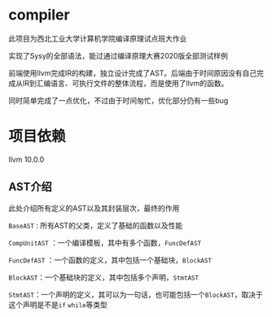 # compiler
此项目为西北工业大学计算机学院编译原理试点班大作业

实现了Sysy的全部语法，能过通过编译原理大赛2020版全部测试样例

前端使用llvm完成IR的构建，独立设计完成了AST。后端由于时间原因没有自己完成从IR到汇编语言、可执行文件的整体流程，而是使用了llvm的函数。

同时简单完成了一点优化，不过由于时间匆忙，优化部分仍有一些bug
# 项目依赖

llvm 10.0.0

## AST介绍

此处介绍所有定义的AST以及其封装层次，最终的作用

`BaseAST` : 所有AST的父类，定义了基础的函数以及性能

`CompUnitAST` ：一个编译模板，其中有多个函数，`FuncDefAST`

`FuncDefAST` ：一个函数的定义，其中包括一个基础块，`BlockAST`

`BlockAST`：一个基础块的定义，其中包括多个声明，`StmtAST`

`StmtAST`：一个声明的定义，其可以为一句话，也可能包括一个`BlockAST`，取决于这个声明是不是`if` `while`等类型
